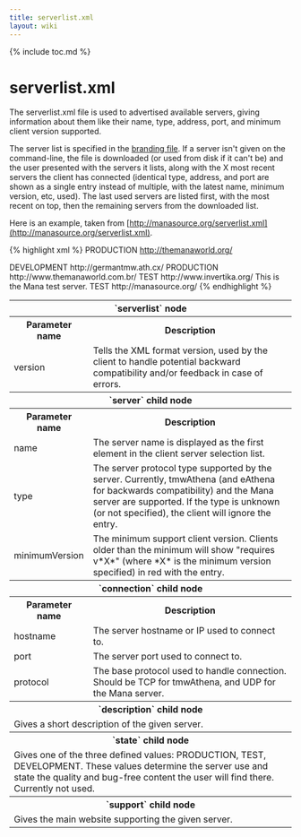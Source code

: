 ```yaml
---
title: serverlist.xml
layout: wiki
---
```

{% include toc.md %}
#  serverlist.xml

The serverlist.xml file is used to advertised available servers, giving information about them like their name, type, address, port, and minimum client version supported.

The server list is specified in the [branding file](branding.xml.html). If a server isn't given on the command-line, the file is downloaded (or used from disk if it can't be) and the user presented with the servers it lists, along with the X most recent servers the client has connected (identical type, address, and port are shown as a single entry instead of multiple, with the latest name, minimum version, etc, used). The last used servers are listed first, with the most recent on top, then the remaining servers from the downloaded list.

Here is an example, taken from [http://manasource.org/serverlist.xml](http://manasource.org/serverlist.xml).

{% highlight xml %}
<serverlist version="1">
 <server name="The Mana World" type="eathena">
  <connection hostname="server.themanaworld.org" port="6901" protocol="TCP"/>
  <state>PRODUCTION</state>
  <support>http://themanaworld.org/</support>
 </server>

 <server name="The Mana World (German)" type="eathena">
  <connection hostname="germantmw.ath.cx" port="6901" protocol="TCP"/>
  <state>DEVELOPMENT</state>
  <support>http://germantmw.ath.cx/</support>
 </server>

 <server name="The Mana World (Brazil)" type="eathena">
  <connection hostname="server.themanaworld.com.br" port="6901" protocol="TCP"/>
  <state>PRODUCTION</state>
  <support>http://www.themanaworld.com.br/</support>
 </server>

 <server name="Invertika" type="manaserv">
  <connection hostname="server.invertika.org" port="9601" protocol="UDP"/>
  <state>TEST</state>
  <support>http://www.invertika.org/</support>
 </server>

 <server name="Mana Testing" type="manaserv">
  <connection hostname="testing.manasource.org" port="9601" protocol="UDP"/>
  <description>This is the Mana test server.</description>
  <state>TEST</state>
  <support>http://manasource.org/</support>
 </server>
</serverlist>
{% endhighlight %}

<table class="table table-bordered table-hover" markdown="1">
    <thead>
        <tr>
            <th colspan="2">`serverlist` node</th>
        </tr>
    </thead>
    <tbody>
        <tr>
            <th>Parameter name</th>
            <th>Description</th>
        </tr>
        <tr>
            <td>version</td>
            <td>Tells the XML format version, used by the client to handle potential backward compatibility and/or feedback in case of errors.</td>
        </tr>
        <tr>
            <th colspan="2">`server` child node</th>
        </tr>
        <tr>
            <th>Parameter name</th>
            <th>Description</th>
        </tr>
        <tr>
            <td>name</td>
            <td>The server name is displayed as the first element in the client server selection list.</td>
        </tr>
        <tr>
            <td>type</td>
            <td>The server protocol type supported by the server. Currently, tmwAthena (and eAthena for backwards compatibility) and the Mana server are supported. If the type is unknown (or not specified), the client will ignore the entry.</td>
        </tr>
        <tr>
            <td>minimumVersion</td>
            <td>The minimum support client version. Clients older than the minimum will show "requires v*X*" (where *X* is the minimum version specified) in red with the entry.</td>
        </tr>
        <tr>
            <th colspan="2">`connection` child node</th>
        </tr>
        <tr>
            <th>Parameter name</th>
            <th>Description</th>
        </tr>
        <tr>
            <td>hostname</td>
            <td>The server hostname or IP used to connect to.</td>
        </tr>
        <tr>
            <td>port</td>
            <td>The server port used to connect to.</td>
        </tr>
        <tr>
            <td>protocol</td>
            <td>The base protocol used to handle connection. Should be TCP for tmwAthena, and UDP for the Mana server.</td>
        </tr>
        <tr>
            <th colspan="2">`description` child node</th>
        </tr>
        <tr>
            <td colspan="2">Gives a short description of the given server.</td>
        </tr>
        <tr>
            <th colspan="2">`state` child node</th>
        </tr>
        <tr>
            <td colspan="2">Gives one of the three defined values: PRODUCTION, TEST, DEVELOPMENT. These values determine the server use and state the quality and bug-free content the user will find there. Currently not used.</td>
        </tr>
        <tr>
            <th colspan="2">`support` child node</th>
        </tr>
        <tr>
            <td colspan="2">Gives the main website supporting the given server.</td>
        </tr>
    </tbody>
</table>
